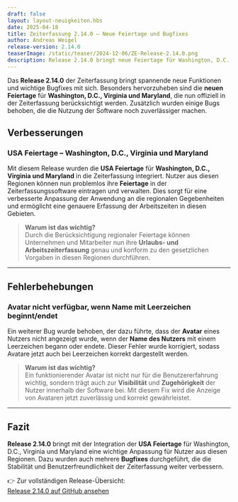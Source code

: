 ```yaml
---
draft: false
layout: layout-neuigkeiten.hbs
date: 2025-04-18
title: Zeiterfassung 2.14.0 – Neue Feiertage und Bugfixes
author: Andreas Weigel
release-version: 2.14.0
teaserImage: /static/teaser/2024-12-06/ZE-Release-2.14.0.png
description: Release 2.14.0 bringt neue Feiertage für Washington, D.C., Virginia und Maryland sowie Bugfixes für verbesserte Stabilität.
---
```


Das **Release 2.14.0** der Zeiterfassung bringt spannende neue Funktionen und wichtige Bugfixes mit sich. Besonders hervorzuheben sind die **neuen Feiertage** für **Washington, D.C., Virginia und Maryland**, die nun offiziell in der Zeiterfassung berücksichtigt werden. Zusätzlich wurden einige Bugs behoben, die die Nutzung der Software noch zuverlässiger machen.

<!-- more -->

## Verbesserungen

### USA Feiertage – Washington, D.C., Virginia und Maryland

Mit diesem Release wurden die **USA Feiertage** für **Washington, D.C., Virginia und Maryland** in die Zeiterfassung integriert. Nutzer aus diesen Regionen können nun problemlos ihre **Feiertage** in der Zeiterfassungssoftware eintragen und verwalten. Dies sorgt für eine verbesserte Anpassung der Anwendung an die regionalen Gegebenheiten und ermöglicht eine genauere Erfassung der Arbeitszeiten in diesen Gebieten.

> **Warum ist das wichtig?**  
> Durch die Berücksichtigung regionaler Feiertage können Unternehmen und Mitarbeiter nun ihre **Urlaubs- und Arbeitszeiterfassung** genau und konform zu den gesetzlichen Vorgaben in diesen Regionen durchführen.

---

## Fehlerbehebungen

### Avatar nicht verfügbar, wenn Name mit Leerzeichen beginnt/endet

Ein weiterer Bug wurde behoben, der dazu führte, dass der **Avatar** eines Nutzers nicht angezeigt wurde, wenn der **Name des Nutzers** mit einem Leerzeichen begann oder endete. Dieser Fehler wurde korrigiert, sodass Avatare jetzt auch bei Leerzeichen korrekt dargestellt werden.

> **Warum ist das wichtig?**  
> Ein funktionierender Avatar ist nicht nur für die Benutzererfahrung wichtig, sondern trägt auch zur **Visibilität** und **Zugehörigkeit** der Nutzer innerhalb der Software bei. Mit diesem Fix wird die Anzeige von Avataren jetzt zuverlässig und korrekt gewährleistet.

---

## Fazit

**Release 2.14.0** bringt mit der Integration der **USA Feiertage** für Washington, D.C., Virginia und Maryland eine wichtige Anpassung für Nutzer aus diesen Regionen. Dazu wurden auch mehrere **Bugfixes** durchgeführt, die die Stabilität und Benutzerfreundlichkeit der Zeiterfassung weiter verbessern.

👉 Zur vollständigen Release-Übersicht:  
[Release 2.14.0 auf GitHub ansehen](https://github.com/urlaubsverwaltung/zeiterfassung/releases/tag/zeiterfassung-2.14.0)
